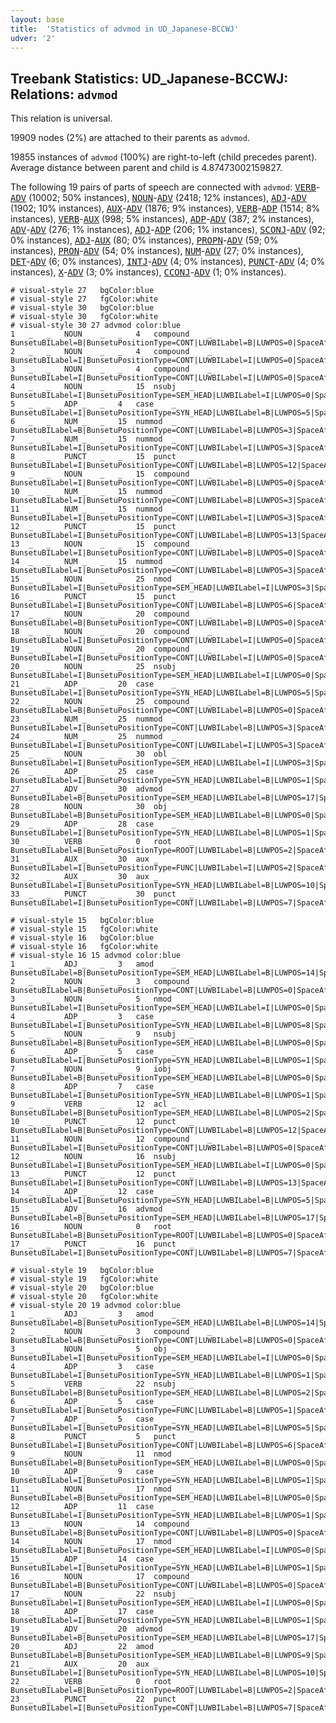 ```yaml
---
layout: base
title:  'Statistics of advmod in UD_Japanese-BCCWJ'
udver: '2'
---
```


## Treebank Statistics: UD_Japanese-BCCWJ: Relations: `advmod`

This relation is universal.

19909 nodes (2%) are attached to their parents as `advmod`.

19855 instances of `advmod` (100%) are right-to-left (child precedes parent).
Average distance between parent and child is 4.87473002159827.

The following 19 pairs of parts of speech are connected with `advmod`: <tt><a href="ja_bccwj-pos-VERB.html">VERB</a></tt>-<tt><a href="ja_bccwj-pos-ADV.html">ADV</a></tt> (10002; 50% instances), <tt><a href="ja_bccwj-pos-NOUN.html">NOUN</a></tt>-<tt><a href="ja_bccwj-pos-ADV.html">ADV</a></tt> (2418; 12% instances), <tt><a href="ja_bccwj-pos-ADJ.html">ADJ</a></tt>-<tt><a href="ja_bccwj-pos-ADV.html">ADV</a></tt> (1902; 10% instances), <tt><a href="ja_bccwj-pos-AUX.html">AUX</a></tt>-<tt><a href="ja_bccwj-pos-ADV.html">ADV</a></tt> (1876; 9% instances), <tt><a href="ja_bccwj-pos-VERB.html">VERB</a></tt>-<tt><a href="ja_bccwj-pos-ADP.html">ADP</a></tt> (1514; 8% instances), <tt><a href="ja_bccwj-pos-VERB.html">VERB</a></tt>-<tt><a href="ja_bccwj-pos-AUX.html">AUX</a></tt> (998; 5% instances), <tt><a href="ja_bccwj-pos-ADP.html">ADP</a></tt>-<tt><a href="ja_bccwj-pos-ADV.html">ADV</a></tt> (387; 2% instances), <tt><a href="ja_bccwj-pos-ADV.html">ADV</a></tt>-<tt><a href="ja_bccwj-pos-ADV.html">ADV</a></tt> (276; 1% instances), <tt><a href="ja_bccwj-pos-ADJ.html">ADJ</a></tt>-<tt><a href="ja_bccwj-pos-ADP.html">ADP</a></tt> (206; 1% instances), <tt><a href="ja_bccwj-pos-SCONJ.html">SCONJ</a></tt>-<tt><a href="ja_bccwj-pos-ADV.html">ADV</a></tt> (92; 0% instances), <tt><a href="ja_bccwj-pos-ADJ.html">ADJ</a></tt>-<tt><a href="ja_bccwj-pos-AUX.html">AUX</a></tt> (80; 0% instances), <tt><a href="ja_bccwj-pos-PROPN.html">PROPN</a></tt>-<tt><a href="ja_bccwj-pos-ADV.html">ADV</a></tt> (59; 0% instances), <tt><a href="ja_bccwj-pos-PRON.html">PRON</a></tt>-<tt><a href="ja_bccwj-pos-ADV.html">ADV</a></tt> (54; 0% instances), <tt><a href="ja_bccwj-pos-NUM.html">NUM</a></tt>-<tt><a href="ja_bccwj-pos-ADV.html">ADV</a></tt> (27; 0% instances), <tt><a href="ja_bccwj-pos-DET.html">DET</a></tt>-<tt><a href="ja_bccwj-pos-ADV.html">ADV</a></tt> (6; 0% instances), <tt><a href="ja_bccwj-pos-INTJ.html">INTJ</a></tt>-<tt><a href="ja_bccwj-pos-ADV.html">ADV</a></tt> (4; 0% instances), <tt><a href="ja_bccwj-pos-PUNCT.html">PUNCT</a></tt>-<tt><a href="ja_bccwj-pos-ADV.html">ADV</a></tt> (4; 0% instances), <tt><a href="ja_bccwj-pos-X.html">X</a></tt>-<tt><a href="ja_bccwj-pos-ADV.html">ADV</a></tt> (3; 0% instances), <tt><a href="ja_bccwj-pos-CCONJ.html">CCONJ</a></tt>-<tt><a href="ja_bccwj-pos-ADV.html">ADV</a></tt> (1; 0% instances).


~~~ conllu
# visual-style 27	bgColor:blue
# visual-style 27	fgColor:white
# visual-style 30	bgColor:blue
# visual-style 30	fgColor:white
# visual-style 30 27 advmod	color:blue
1	_	_	NOUN	_	_	4	compound	_	BunsetuBILabel=B|BunsetuPositionType=CONT|LUWBILabel=B|LUWPOS=0|SpaceAfter=No
2	_	_	NOUN	_	_	4	compound	_	BunsetuBILabel=I|BunsetuPositionType=CONT|LUWBILabel=I|LUWPOS=0|SpaceAfter=No
3	_	_	NOUN	_	_	4	compound	_	BunsetuBILabel=I|BunsetuPositionType=CONT|LUWBILabel=I|LUWPOS=0|SpaceAfter=No
4	_	_	NOUN	_	_	15	nsubj	_	BunsetuBILabel=I|BunsetuPositionType=SEM_HEAD|LUWBILabel=I|LUWPOS=0|SpaceAfter=No
5	_	_	ADP	_	_	4	case	_	BunsetuBILabel=I|BunsetuPositionType=SYN_HEAD|LUWBILabel=B|LUWPOS=5|SpaceAfter=No
6	_	_	NUM	_	_	15	nummod	_	BunsetuBILabel=B|BunsetuPositionType=CONT|LUWBILabel=B|LUWPOS=3|SpaceAfter=No
7	_	_	NUM	_	_	15	nummod	_	BunsetuBILabel=I|BunsetuPositionType=CONT|LUWBILabel=I|LUWPOS=3|SpaceAfter=No
8	_	_	PUNCT	_	_	15	punct	_	BunsetuBILabel=I|BunsetuPositionType=CONT|LUWBILabel=B|LUWPOS=12|SpaceAfter=No
9	_	_	NOUN	_	_	15	compound	_	BunsetuBILabel=I|BunsetuPositionType=CONT|LUWBILabel=B|LUWPOS=0|SpaceAfter=No
10	_	_	NUM	_	_	15	nummod	_	BunsetuBILabel=I|BunsetuPositionType=CONT|LUWBILabel=B|LUWPOS=3|SpaceAfter=No
11	_	_	NUM	_	_	15	nummod	_	BunsetuBILabel=I|BunsetuPositionType=CONT|LUWBILabel=I|LUWPOS=3|SpaceAfter=No
12	_	_	PUNCT	_	_	15	punct	_	BunsetuBILabel=I|BunsetuPositionType=CONT|LUWBILabel=B|LUWPOS=13|SpaceAfter=No
13	_	_	NOUN	_	_	15	compound	_	BunsetuBILabel=I|BunsetuPositionType=CONT|LUWBILabel=B|LUWPOS=0|SpaceAfter=No
14	_	_	NUM	_	_	15	nummod	_	BunsetuBILabel=I|BunsetuPositionType=CONT|LUWBILabel=B|LUWPOS=3|SpaceAfter=No
15	_	_	NOUN	_	_	25	nmod	_	BunsetuBILabel=I|BunsetuPositionType=SEM_HEAD|LUWBILabel=I|LUWPOS=3|SpaceAfter=No
16	_	_	PUNCT	_	_	15	punct	_	BunsetuBILabel=I|BunsetuPositionType=CONT|LUWBILabel=B|LUWPOS=6|SpaceAfter=No
17	_	_	NOUN	_	_	20	compound	_	BunsetuBILabel=B|BunsetuPositionType=CONT|LUWBILabel=B|LUWPOS=0|SpaceAfter=No
18	_	_	NOUN	_	_	20	compound	_	BunsetuBILabel=I|BunsetuPositionType=CONT|LUWBILabel=I|LUWPOS=0|SpaceAfter=No
19	_	_	NOUN	_	_	20	compound	_	BunsetuBILabel=I|BunsetuPositionType=CONT|LUWBILabel=I|LUWPOS=0|SpaceAfter=No
20	_	_	NOUN	_	_	25	nsubj	_	BunsetuBILabel=I|BunsetuPositionType=SEM_HEAD|LUWBILabel=I|LUWPOS=0|SpaceAfter=No
21	_	_	ADP	_	_	20	case	_	BunsetuBILabel=I|BunsetuPositionType=SYN_HEAD|LUWBILabel=B|LUWPOS=5|SpaceAfter=No
22	_	_	NOUN	_	_	25	compound	_	BunsetuBILabel=B|BunsetuPositionType=CONT|LUWBILabel=B|LUWPOS=0|SpaceAfter=No
23	_	_	NUM	_	_	25	nummod	_	BunsetuBILabel=I|BunsetuPositionType=CONT|LUWBILabel=B|LUWPOS=3|SpaceAfter=No
24	_	_	NUM	_	_	25	nummod	_	BunsetuBILabel=I|BunsetuPositionType=CONT|LUWBILabel=I|LUWPOS=3|SpaceAfter=No
25	_	_	NOUN	_	_	30	obl	_	BunsetuBILabel=I|BunsetuPositionType=SEM_HEAD|LUWBILabel=I|LUWPOS=3|SpaceAfter=No
26	_	_	ADP	_	_	25	case	_	BunsetuBILabel=I|BunsetuPositionType=SYN_HEAD|LUWBILabel=B|LUWPOS=1|SpaceAfter=No
27	_	_	ADV	_	_	30	advmod	_	BunsetuBILabel=B|BunsetuPositionType=SEM_HEAD|LUWBILabel=B|LUWPOS=17|SpaceAfter=No
28	_	_	NOUN	_	_	30	obj	_	BunsetuBILabel=B|BunsetuPositionType=SEM_HEAD|LUWBILabel=B|LUWPOS=0|SpaceAfter=No
29	_	_	ADP	_	_	28	case	_	BunsetuBILabel=I|BunsetuPositionType=SYN_HEAD|LUWBILabel=B|LUWPOS=1|SpaceAfter=No
30	_	_	VERB	_	_	0	root	_	BunsetuBILabel=B|BunsetuPositionType=ROOT|LUWBILabel=B|LUWPOS=2|SpaceAfter=No
31	_	_	AUX	_	_	30	aux	_	BunsetuBILabel=I|BunsetuPositionType=FUNC|LUWBILabel=I|LUWPOS=2|SpaceAfter=No
32	_	_	AUX	_	_	30	aux	_	BunsetuBILabel=I|BunsetuPositionType=SYN_HEAD|LUWBILabel=B|LUWPOS=10|SpaceAfter=No
33	_	_	PUNCT	_	_	30	punct	_	BunsetuBILabel=I|BunsetuPositionType=CONT|LUWBILabel=B|LUWPOS=7|SpaceAfter=No

~~~


~~~ conllu
# visual-style 15	bgColor:blue
# visual-style 15	fgColor:white
# visual-style 16	bgColor:blue
# visual-style 16	fgColor:white
# visual-style 16 15 advmod	color:blue
1	_	_	ADJ	_	_	3	amod	_	BunsetuBILabel=B|BunsetuPositionType=SEM_HEAD|LUWBILabel=B|LUWPOS=14|SpaceAfter=No
2	_	_	NOUN	_	_	3	compound	_	BunsetuBILabel=B|BunsetuPositionType=CONT|LUWBILabel=B|LUWPOS=0|SpaceAfter=No
3	_	_	NOUN	_	_	5	nmod	_	BunsetuBILabel=I|BunsetuPositionType=SEM_HEAD|LUWBILabel=I|LUWPOS=0|SpaceAfter=No
4	_	_	ADP	_	_	3	case	_	BunsetuBILabel=I|BunsetuPositionType=SYN_HEAD|LUWBILabel=B|LUWPOS=8|SpaceAfter=No
5	_	_	NOUN	_	_	9	nsubj	_	BunsetuBILabel=B|BunsetuPositionType=SEM_HEAD|LUWBILabel=B|LUWPOS=0|SpaceAfter=No
6	_	_	ADP	_	_	5	case	_	BunsetuBILabel=I|BunsetuPositionType=SYN_HEAD|LUWBILabel=B|LUWPOS=1|SpaceAfter=No
7	_	_	NOUN	_	_	9	iobj	_	BunsetuBILabel=B|BunsetuPositionType=SEM_HEAD|LUWBILabel=B|LUWPOS=0|SpaceAfter=No
8	_	_	ADP	_	_	7	case	_	BunsetuBILabel=I|BunsetuPositionType=SYN_HEAD|LUWBILabel=B|LUWPOS=1|SpaceAfter=No
9	_	_	VERB	_	_	12	acl	_	BunsetuBILabel=B|BunsetuPositionType=SEM_HEAD|LUWBILabel=B|LUWPOS=2|SpaceAfter=No
10	_	_	PUNCT	_	_	12	punct	_	BunsetuBILabel=B|BunsetuPositionType=CONT|LUWBILabel=B|LUWPOS=12|SpaceAfter=No
11	_	_	NOUN	_	_	12	compound	_	BunsetuBILabel=I|BunsetuPositionType=CONT|LUWBILabel=B|LUWPOS=0|SpaceAfter=No
12	_	_	NOUN	_	_	16	nsubj	_	BunsetuBILabel=I|BunsetuPositionType=SEM_HEAD|LUWBILabel=I|LUWPOS=0|SpaceAfter=No
13	_	_	PUNCT	_	_	12	punct	_	BunsetuBILabel=I|BunsetuPositionType=CONT|LUWBILabel=B|LUWPOS=13|SpaceAfter=No
14	_	_	ADP	_	_	12	case	_	BunsetuBILabel=I|BunsetuPositionType=SYN_HEAD|LUWBILabel=B|LUWPOS=5|SpaceAfter=No
15	_	_	ADV	_	_	16	advmod	_	BunsetuBILabel=B|BunsetuPositionType=SEM_HEAD|LUWBILabel=B|LUWPOS=17|SpaceAfter=No
16	_	_	NOUN	_	_	0	root	_	BunsetuBILabel=B|BunsetuPositionType=ROOT|LUWBILabel=B|LUWPOS=0|SpaceAfter=No
17	_	_	PUNCT	_	_	16	punct	_	BunsetuBILabel=I|BunsetuPositionType=CONT|LUWBILabel=B|LUWPOS=7|SpaceAfter=No

~~~


~~~ conllu
# visual-style 19	bgColor:blue
# visual-style 19	fgColor:white
# visual-style 20	bgColor:blue
# visual-style 20	fgColor:white
# visual-style 20 19 advmod	color:blue
1	_	_	ADJ	_	_	3	amod	_	BunsetuBILabel=B|BunsetuPositionType=SEM_HEAD|LUWBILabel=B|LUWPOS=14|SpaceAfter=No
2	_	_	NOUN	_	_	3	compound	_	BunsetuBILabel=B|BunsetuPositionType=CONT|LUWBILabel=B|LUWPOS=0|SpaceAfter=No
3	_	_	NOUN	_	_	5	obj	_	BunsetuBILabel=I|BunsetuPositionType=SEM_HEAD|LUWBILabel=I|LUWPOS=0|SpaceAfter=No
4	_	_	ADP	_	_	3	case	_	BunsetuBILabel=I|BunsetuPositionType=SYN_HEAD|LUWBILabel=B|LUWPOS=1|SpaceAfter=No
5	_	_	VERB	_	_	22	nsubj	_	BunsetuBILabel=B|BunsetuPositionType=SEM_HEAD|LUWBILabel=B|LUWPOS=2|SpaceAfter=No
6	_	_	ADP	_	_	5	case	_	BunsetuBILabel=I|BunsetuPositionType=FUNC|LUWBILabel=B|LUWPOS=1|SpaceAfter=No
7	_	_	ADP	_	_	5	case	_	BunsetuBILabel=I|BunsetuPositionType=SYN_HEAD|LUWBILabel=B|LUWPOS=5|SpaceAfter=No
8	_	_	PUNCT	_	_	5	punct	_	BunsetuBILabel=I|BunsetuPositionType=CONT|LUWBILabel=B|LUWPOS=6|SpaceAfter=No
9	_	_	NOUN	_	_	11	nmod	_	BunsetuBILabel=B|BunsetuPositionType=SEM_HEAD|LUWBILabel=B|LUWPOS=0|SpaceAfter=No
10	_	_	ADP	_	_	9	case	_	BunsetuBILabel=I|BunsetuPositionType=SYN_HEAD|LUWBILabel=B|LUWPOS=1|SpaceAfter=No
11	_	_	NOUN	_	_	17	nmod	_	BunsetuBILabel=B|BunsetuPositionType=SEM_HEAD|LUWBILabel=B|LUWPOS=0|SpaceAfter=No
12	_	_	ADP	_	_	11	case	_	BunsetuBILabel=I|BunsetuPositionType=SYN_HEAD|LUWBILabel=B|LUWPOS=1|SpaceAfter=No
13	_	_	NOUN	_	_	14	compound	_	BunsetuBILabel=B|BunsetuPositionType=CONT|LUWBILabel=B|LUWPOS=0|SpaceAfter=No
14	_	_	NOUN	_	_	17	nmod	_	BunsetuBILabel=I|BunsetuPositionType=SEM_HEAD|LUWBILabel=I|LUWPOS=0|SpaceAfter=No
15	_	_	ADP	_	_	14	case	_	BunsetuBILabel=I|BunsetuPositionType=SYN_HEAD|LUWBILabel=B|LUWPOS=1|SpaceAfter=No
16	_	_	NOUN	_	_	17	compound	_	BunsetuBILabel=B|BunsetuPositionType=CONT|LUWBILabel=B|LUWPOS=0|SpaceAfter=No
17	_	_	NOUN	_	_	22	nsubj	_	BunsetuBILabel=I|BunsetuPositionType=SEM_HEAD|LUWBILabel=I|LUWPOS=0|SpaceAfter=No
18	_	_	ADP	_	_	17	case	_	BunsetuBILabel=I|BunsetuPositionType=SYN_HEAD|LUWBILabel=B|LUWPOS=1|SpaceAfter=No
19	_	_	ADV	_	_	20	advmod	_	BunsetuBILabel=B|BunsetuPositionType=SEM_HEAD|LUWBILabel=B|LUWPOS=17|SpaceAfter=No
20	_	_	ADJ	_	_	22	amod	_	BunsetuBILabel=B|BunsetuPositionType=SEM_HEAD|LUWBILabel=B|LUWPOS=9|SpaceAfter=No
21	_	_	AUX	_	_	20	aux	_	BunsetuBILabel=I|BunsetuPositionType=SYN_HEAD|LUWBILabel=B|LUWPOS=10|SpaceAfter=No
22	_	_	VERB	_	_	0	root	_	BunsetuBILabel=B|BunsetuPositionType=ROOT|LUWBILabel=B|LUWPOS=2|SpaceAfter=No
23	_	_	PUNCT	_	_	22	punct	_	BunsetuBILabel=I|BunsetuPositionType=CONT|LUWBILabel=B|LUWPOS=7|SpaceAfter=No

~~~


